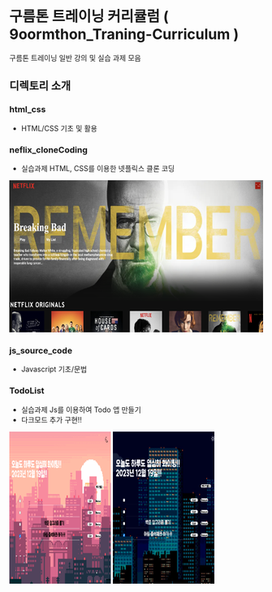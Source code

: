 # 구름톤 트레이닝 커리큘럼 ( 9oormthon_Traning-Curriculum )
구름톤 트레이닝 일반 강의 및 실습 과제 모음

## 디렉토리 소개

### html_css
* HTML/CSS 기초 및 활용

### neflix_cloneCoding
* 실습과제 HTML, CSS를 이용한 넷플릭스 클론 코딩
<img src='netflix_cloneCoding/result.png' width='500' height='300'>

### js_source_code
* Javascript 기초/문법

### TodoList 
* 실습과제 Js를 이용하여 Todo 앱 만들기
* 다크모드 추가 구현!!
<img src='TodoList/todolist1.png' width='200' height='300'>
<img src='TodoList/todolist2.png' width='200' height='300'>
